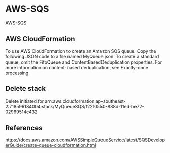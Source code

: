 # AWS-SQS
AWS-SQS

## AWS CloudFormation 
To use AWS CloudFormation to create an Amazon SQS queue.
Copy the following JSON code to a file named MyQueue.json. To create a standard queue, omit the FifoQueue and ContentBasedDeduplication properties. For more information on content-based deduplication, see Exactly-once processing.

## Delete stack
Delete initiated for arn:aws:cloudformation:ap-southeast-2:718596184004:stack/MyQueueSQS/f2210550-888d-11ed-be72-02969514c432

## References
https://docs.aws.amazon.com/AWSSimpleQueueService/latest/SQSDeveloperGuide/create-queue-cloudformation.html
